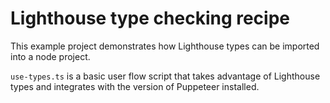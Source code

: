 # Lighthouse type checking recipe

This example project demonstrates how Lighthouse types can be imported into a node project.

`use-types.ts` is a basic user flow script that takes advantage of Lighthouse types and integrates with the version of Puppeteer installed.
